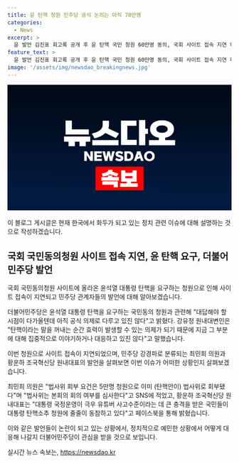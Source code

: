 ```yaml
---
title: 윤 탄핵 청원 민주당 공식 논의는 아직 70만명
categories:
  - News
excerpt: >
  윤 발언 김진표 회고록 공개 후 윤 탄핵 국민 청원 60만명 동의, 국회 사이트 접속 지연 더불어민주당은 윤석열 대통령 탄핵 요구에 대해 아직 공식 의제로 다루고 있진 않다고 밝혔다. 국민동의청원에는 70만명 가까이 동의하며 사이트는 접속 지연됐고, 정치인들도 이에 대한 입장을 밝히고 있다.
feature_text: >
  윤 발언 김진표 회고록 공개 후 윤 탄핵 국민 청원 60만명 동의, 국회 사이트 접속 지연 더불어민주당은 윤석열 대통령 탄핵 요구에 대해 아직 공식 의제로 다루고 있진 않다고 밝혔다. 국민동의청원에는 70만명 가까이 동의하며 사이트는 접속 지연됐고, 정치인들도 이에 대한 입장을 밝히고 있다.
image: '/assets/img/newsdao_breakingnews.jpg'
---
```


<p><img src="/assets/img/newsdao_breakingnews.jpg" alt="koreaapp 속보" /></p>

<p>이 블로그 게시글은 현재 한국에서 화두가 되고 있는 정치 관련 이슈에 대해 설명하는 것으로 작성하겠습니다.</p>

<h2 data-ke-size="size26">국회 국민동의청원 사이트 접속 지연, 윤 탄핵 요구, 더불어민주당 발언</h2>

<p>국회 국민동의청원 사이트에 올라온 윤석열 대통령 탄핵을 요구하는 청원으로 인해 사이트 접속이 지연되고 민주당 관계자들의 발언에 대해 알아보겠습니다.</p>

<p data-ke-size="size16">더불어민주당은 윤석열 대통령 탄핵을 요구하는 국민동의 청원과 관련해 "대답해야 할 시점이 다가올텐데 아직 공식 의제로 다루고 있진 않다"고 밝혔다. 강유정 원내대변인은 "탄핵이라는 말을 꺼내는 순간 효력이 발생할 수 있는 의제가 되기 때문에 지금 그 부분에 대해 집중적으로 이야기하거나 대응하고 있진 않다"고 말했습니다.</p>

<p>이번 청원으로 사이트 접속이 지연되었으며, 민주당 강경파로 분류되는 최민희 의원과 황운하 조국혁신당 원내대표의 발언을 살펴보면 이번 이슈가 어떠한 상황인지 살펴보겠습니다.</p>

<p data-ke-size="size16">최민희 의원은 "법사위 회부 요건은 5만명 청원으로 이미 (탄핵안이) 법사위로 회부됐다"며 "법사위는 본회의 회의 여부를 심사한다"고 SNS에 적었고, 황운하 조국혁신당 원내대표는 "대통령 국정운영이 극우 유튜버 사고수준이라는 데 큰 충격을 받은 국민들이 대통령 탄핵소추 청원에 줄줄이 동참하고 있다"고 페이스북을 통해 밝혔습니다.</p>

<p>이와 같은 발언들이 논란이 되고 있는 상황에서, 정치적으로 예민한 상황에서 어떻게 대응해 나갈지 더불어민주당이 관심을 받을 것으로 보입니다.</p>
실시간 뉴스 속보는, <a href="https://newsdao.kr" rel="dofollow">https://newsdao.kr</a>


